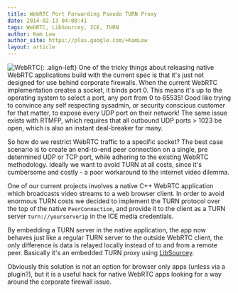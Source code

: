 ```yaml
---
title: WebRTC Port Forwarding Pseudo TURN Proxy
date: 2014-02-13 04:00:41
tags: WebRTC, LibSourcey, ICE, TURN
author: Kam Low
author_site: https://plus.google.com/+KamLow
layout: article
---
```


![WebRTC](logos/webrtc-250x250.png "WebRTC"){: .align-left}
One of the tricky things about releasing native WebRTC applications build with the current spec is that it's just not designed for use behind corporate firewalls. When the current WebRTC implementation creates a socket, it binds port 0. This means it's up to the operating system to select a port, any port from 0 to 65535! Good like trying to convince any self respecting sysadmin, or security conscious customer for that matter, to expose every UDP port on their network! The same issue exists with RTMFP, which requires that all outbound UDP ports > 1023 be open, which is also an instant deal-breaker for many.

So how do we restrict WebRTC traffic to a specific socket? The best case scenario is to create an end-to-end peer connection on a single, pre determined UDP or TCP port, while adhering to the existing WebRTC methodology. Ideally we want to avoid TURN at all costs, since it's cumbersome and costly - a poor workaround to the internet video dilemma.

One of our current projects involves a native C++ WebRTC application which broadcasts video streams to a web browser client. In order to avoid enormous TURN costs we decided to implement the TURN protocol over the top of the native `PeerConnection`, and provide it to the client as a TURN server `turn://yourserverip` in the ICE media credentials.

By embedding a TURN server in the native application, the app now behaves just like a regular TURN server to the outside WebRTC client, the only difference is data is relayed locally instead of to and from a remote peer. Basically it's an embedded TURN proxy using <a href="http://sourcey.com/libsourcey" title="LibSourcey: C++ Networking Evolved">LibSourcey</a>.

Obviously this solution is not an option for browser only apps (unless via a plugin?), but it is a useful hack for native WebRTC apps looking for a way around the corporate firewall issue.